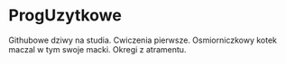 # ProgUzytkowe
Githubowe dziwy na studia.
Cwiczenia pierwsze.
Osmiorniczkowy kotek maczal w tym swoje macki.
Okregi z atramentu.